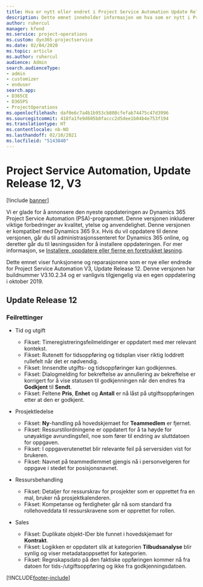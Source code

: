 ```yaml
---
title: Hva er nytt eller endret i Project Service Automation Update Release 12, V3
description: Dette emnet inneholder informasjon om hva som er nytt i Project Service Automation Update Release 12, V3.
author: ruhercul
manager: kfend
ms.service: project-operations
ms.custom: dyn365-projectservice
ms.date: 02/04/2020
ms.topic: article
ms.author: ruhercul
audience: Admin
search.audienceType:
- admin
- customizer
- enduser
search.app:
- D365CE
- D365PS
- ProjectOperations
ms.openlocfilehash: daf0e6c7a4b1b953cb808cfefab74475c47d3996
ms.sourcegitcommit: 418fa1fe9d605b8faccc2d5dee1b04b4e753f194
ms.translationtype: HT
ms.contentlocale: nb-NO
ms.lasthandoff: 02/10/2021
ms.locfileid: "5143840"
---
```

# <a name="project-service-automation-update-release-12-v3"></a>Project Service Automation, Update Release 12, V3

[!include [banner](../includes/psa-now-project-operations.md)]

Vi er glade for å annonsere den nyeste oppdateringen av Dynamics 365 Project Service Automation (PSA)-programmet. Denne versjonen inkluderer viktige forbedringer av kvalitet, ytelse og anvendelighet. Denne versjonen er kompatibel med Dynamics 365 9.x. Hvis du vil oppdatere til denne versjonen, går du til administrasjonssenteret for Dynamics 365 online, og deretter går du til løsningssiden for å installere oppdateringen. For mer informasjon, se [Installere, oppdatere eller fjerne en foretrukket løsning](https://docs.microsoft.com/power-platform/admin/install-remove-preferred-solution).

Dette emnet viser funksjonene og reparasjonene som er nye eller endrede for Project Service Automation V3, Update Release 12. Denne versjonen har buildnummer V3.10.2.34 og er vanligvis tilgjengelig via en egen oppdatering i oktober 2019.

## <a name="update-release-12"></a>Update Release 12

### <a name="bug-fixes"></a>Feilrettinger

- Tid og utgift

    - Fikset: Timeregistreringsfeilmeldinger er oppdatert med mer relevant kontekst.
    - Fikset: Rutenett for tidsoppføring og tidsplan viser riktig loddrett rullefelt når det er nødvendig.
    - Fikset: Innsendte utgifts- og tidsoppføringer kan godkjennes.
    - Fikset: Dialogmelding for bekreftelse av annullering av bekreftelse er korrigert for å vise statusen til godkjenningen når den endres fra **Godkjent** til **Sendt**.
    - Fikset: Feltene **Pris**, **Enhet** og **Antall** er nå låst på utgiftsoppføringen etter at den er godkjent.

- Prosjektledelse

    - Fikset: **Ny**-handling på hovedskjemaet for **Teammedlem** er fjernet.
    - Fikset: Ressurstilordningene er oppdatert for å ta høyde for unøyaktige avrundingsfeil, noe som fører til endring av sluttdatoen for oppgaven.
    - Fikset: I oppgaverutenettet blir relevante feil på serversiden vist for brukeren.
    - Fikset: Navnet på teammedlemmet gjengis nå i personvelgeren for oppgave i stedet for posisjonsnavnet.

- Ressursbehandling

    - Fikset: Detaljer for ressurskrav for prosjekter som er opprettet fra en mal, bruker nå prosjektkalenderen.
    - Fikset: Kompetanse og ferdigheter går nå som standard fra rollehoveddata til ressurskravene som er opprettet for rollen.

- Sales

    - Fikset: Duplikate objekt-IDer ble funnet i hovedskjemaet for **Kontrakt**.
    - Fikset: Logikken er oppdatert slik at kategorien **Tilbudsanalyse** blir synlig og viser metadataoppsettet for kategorien.
    - Fikset: Regnskapsdato på den faktiske oppføringen kommer nå fra datoen for tids-/utgiftsoppføring og ikke fra godkjenningsdatoen.


[!INCLUDE[footer-include](../includes/footer-banner.md)]